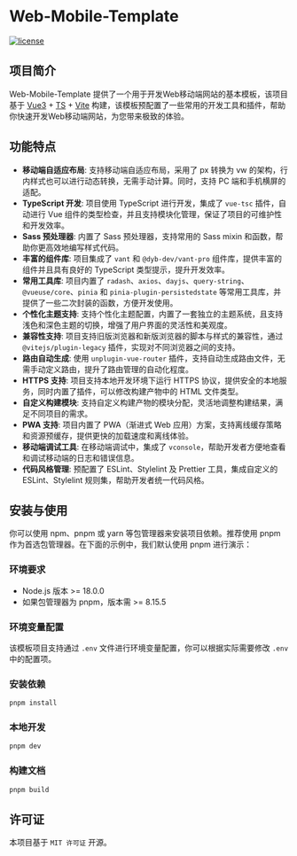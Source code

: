 # Web-Mobile-Template

[![license](https://img.shields.io/badge/license-MIT-blue.svg)](https://zh.wikipedia.org/wiki/MIT%E8%A8%B1%E5%8F%AF%E8%AD%89)

## 项目简介

Web-Mobile-Template 提供了一个用于开发Web移动端网站的基本模板，该项目基于 [Vue3](https://cn.vuejs.org/) + [TS](https://www.typescriptlang.org/) + [Vite](https://cn.vitejs.dev/) 构建，该模板预配置了一些常用的开发工具和插件，帮助你快速开发Web移动端网站，为您带来极致的体验。

## 功能特点

-   **移动端自适应布局**: 支持移动端自适应布局，采用了 px 转换为 vw 的架构，行内样式也可以进行动态转换，无需手动计算。同时，支持 PC 端和手机横屏的适配。
-   **TypeScript 开发**: 项目使用 TypeScript 进行开发，集成了 `vue-tsc` 插件，自动进行 Vue 组件的类型检查，并且支持模块化管理，保证了项目的可维护性和开发效率。
-   **Sass 预处理器**: 内置了 Sass 预处理器，支持常用的 Sass mixin 和函数，帮助你更高效地编写样式代码。
-   **丰富的组件库**: 项目集成了 `vant` 和 `@dyb-dev/vant-pro` 组件库，提供丰富的组件并且具有良好的 TypeScript 类型提示，提升开发效率。
-   **常用工具库**: 项目内置了 `radash`、`axios`、`dayjs`、`query-string`、`@vueuse/core`、`pinia` 和 `pinia-plugin-persistedstate` 等常用工具库，并提供了一些二次封装的函数，方便开发使用。
-   **个性化主题支持**: 支持个性化主题配置，内置了一套独立的主题系统，且支持浅色和深色主题的切换，增强了用户界面的灵活性和美观度。
-   **兼容性支持**: 项目支持旧版浏览器和新版浏览器的脚本与样式的兼容性，通过 `@vitejs/plugin-legacy` 插件，实现对不同浏览器之间的支持。
-   **路由自动生成**: 使用 `unplugin-vue-router` 插件，支持自动生成路由文件，无需手动定义路由，提升了路由管理的自动化程度。
-   **HTTPS 支持**: 项目支持本地开发环境下运行 HTTPS 协议，提供安全的本地服务，同时内置了插件，可以修改构建产物中的 HTML 文件类型。
-   **自定义构建模块**: 支持自定义构建产物的模块分配，灵活地调整构建结果，满足不同项目的需求。
-   **PWA 支持**: 项目内置了 PWA（渐进式 Web 应用）方案，支持离线缓存策略和资源预缓存，提供更快的加载速度和离线体验。
-   **移动端调试工具**: 在移动端调试中，集成了 `vconsole`，帮助开发者方便地查看和调试移动端的日志和错误信息。
-   **代码风格管理**: 预配置了 ESLint、Stylelint 及 Prettier 工具，集成自定义的 ESLint、Stylelint 规则集，帮助开发者统一代码风格。

## 安装与使用

你可以使用 npm、pnpm 或 yarn 等包管理器来安装项目依赖。推荐使用 pnpm 作为首选包管理器。在下面的示例中，我们默认使用 pnpm 进行演示：

### 环境要求

-   Node.js 版本 >= 18.0.0
-   如果包管理器为 pnpm，版本需 >= 8.15.5

### 环境变量配置

该模板项目支持通过 `.env` 文件进行环境变量配置，你可以根据实际需要修改 `.env` 中的配置项。

### 安装依赖

```bash
pnpm install
```

### 本地开发

```bash
pnpm dev
```

### 构建文档

```bash
pnpm build
```

## 许可证

本项目基于 `MIT 许可证` 开源。
